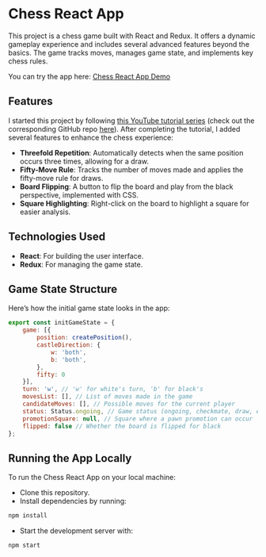 # Chess React App

This project is a chess game built with React and Redux. It offers a dynamic gameplay experience and includes several advanced features beyond the basics. The game tracks moves, manages game state, and implements key chess rules.

You can try the app here: [Chess React App Demo](https://chess-react-bolota.netlify.app/)

## Features
I started this project by following [this YouTube tutorial series](https://www.youtube.com/watch?v=jS9elCC2hPQ&list=PLnWzgq1mKyAsFZoMyZQbB8bNuNufSD0Sz&index=1) (check out the corresponding GitHub repo [here](https://github.com/felerticia/chess)). After completing the tutorial, I added several features to enhance the chess experience:

- **Threefold Repetition**: Automatically detects when the same position occurs three times, allowing for a draw.
- **Fifty-Move Rule**: Tracks the number of moves made and applies the fifty-move rule for draws.
- **Board Flipping**: A button to flip the board and play from the black perspective, implemented with CSS.
- **Square Highlighting**: Right-click on the board to highlight a square for easier analysis.

## Technologies Used
- **React**: For building the user interface.
- **Redux**: For managing the game state.

## Game State Structure
Here’s how the initial game state looks in the app:

```javascript
export const initGameState = {
    game: [{
        position: createPosition(),
        castleDirection: {
            w: 'both',
            b: 'both',
        },
        fifty: 0
    }],
    turn: 'w', // 'w' for white's turn, 'b' for black's
    movesList: [], // List of moves made in the game
    candidateMoves: [], // Possible moves for the current player
    status: Status.ongoing, // Game status (ongoing, checkmate, draw, etc.)
    promotionSquare: null, // Square where a pawn promotion can occur
    flipped: false // Whether the board is flipped for black
};
```

## Running the App Locally
To run the Chess React App on your local machine:

- Clone this repository.
- Install dependencies by running:
```bash
npm install
```
- Start the development server with:
```bash
npm start
```
